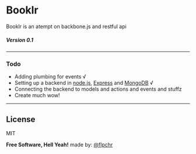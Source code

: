 Booklr
=========

Booklr is an atempt on backbone.js and restful api
##### Version 0.1
---

### Todo
  * Adding plumbing for events √
  * Setting up a backend in [node.js], [Express] and [MongoDB] √
  * Connecting the backend to models and actions and events and stuffz
  * Create much wow!


---


License
----

MIT


**Free Software, Hell Yeah!**
made by: [@flpchr]

[@flpchr]:http://twitter.com/flpchr
[node.js]:http://nodejs.org
[MongoDB]:https://mongodb.org.
[express]:http://expressjs.com
